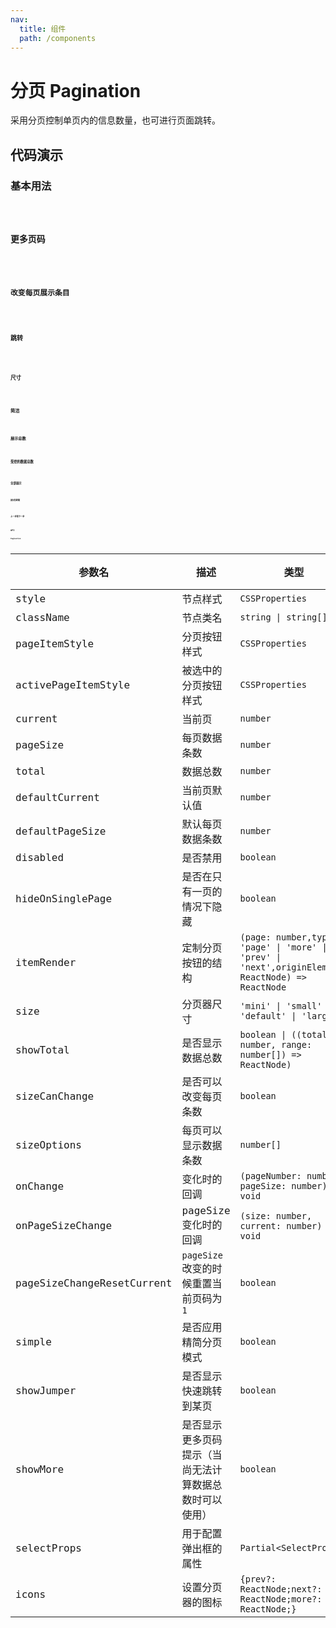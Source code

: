 ```yaml
---
nav:
  title: 组件
  path: /components
---
```


# 分页 Pagination

采用分页控制单页内的信息数量，也可进行页面跳转。

## 代码演示

### 基本用法

<code src="./__demo__/basic.demo.tsx" />

### 更多页码

<code src="./__demo__/count-more.demo.tsx" />

### 改变每页展示条目

<code src="./__demo__/change-size.demo.tsx" />

### 跳转

<code src="./__demo__/jumper.demo.tsx" />

### 尺寸

<code src="./__demo__/size.demo.tsx" />

### 简洁

<code src="./__demo__/simple.demo.tsx" />

### 展示总数

<code src="./__demo__/show-total.demo.tsx" />

### 受控的数据总数

<code src="./__demo__/show-more.demo.tsx" />

### 全部展示

<code src="./__demo__/all-options.demo.tsx" />

### 样式定制

<code src="./__demo__/style.demo.tsx" />

### 上一步和下一步

<code src="./__demo__/itemRender.demo.tsx" />

## API

### Pagination

|参数名|描述|类型|默认值|版本|
|---|---|---|---|---|
|style|节点样式|`CSSProperties`|`-`|-|
|className|节点类名|`string \| string[]`|`-`|-|
|pageItemStyle|分页按钮样式|`CSSProperties`|`-`|-|
|activePageItemStyle|被选中的分页按钮样式|`CSSProperties`|`-`|-|
|current|当前页|`number`|`-`|-|
|pageSize|每页数据条数|`number`|`-`|-|
|total|数据总数|`number`|`-`|-|
|defaultCurrent|当前页默认值|`number`|`-`|-|
|defaultPageSize|默认每页数据条数|`number`|`-`|-|
|disabled|是否禁用|`boolean`|`-`|-|
|hideOnSinglePage|是否在只有一页的情况下隐藏|`boolean`|`-`|2.6.0|
|itemRender|定制分页按钮的结构|`(page: number,type: 'page' \| 'more' \| 'prev' \| 'next',originElement: ReactNode) => ReactNode`|`-`|-|
|size|分页器尺寸|`'mini' \| 'small' \| 'default' \| 'large'`|`-`|-|
|showTotal|是否显示数据总数|`boolean \| ((total: number, range: number[]) => ReactNode)`|`-`|-|
|sizeCanChange|是否可以改变每页条数|`boolean`|`true`|-|
|sizeOptions|每页可以显示数据条数|`number[]`|`-`|-|
|onChange|变化时的回调|`(pageNumber: number, pageSize: number) => void`|`-`|-|
|onPageSizeChange|pageSize 变化时的回调|`(size: number, current: number) => void`|`-`|-|
|pageSizeChangeResetCurrent|`pageSize` 改变的时候重置当前页码为 `1`|`boolean`|`true`|-|
|simple|是否应用精简分页模式|`boolean`|`-`|-|
|showJumper|是否显示快速跳转到某页|`boolean`|`-`|-|
|showMore|是否显示更多页码提示（当尚无法计算数据总数时可以使用）|`boolean`|`-`|-|
|selectProps|用于配置弹出框的属性|`Partial<SelectProps>`|`-`|-|
|icons|设置分页器的图标|`{prev?: ReactNode;next?: ReactNode;more?: ReactNode;}`|`-`|-|
